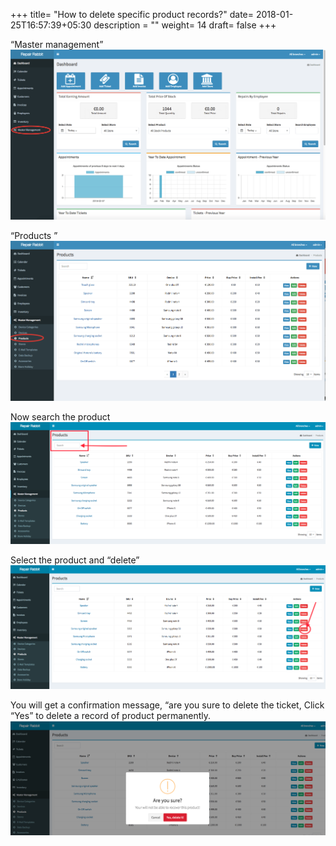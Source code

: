 +++
title= "How to delete specific product records?"
date= 2018-01-25T16:57:39+05:30
description = ""
weight= 14
draft= false
+++



“Master management”
![How to delete specific product records?](/images/tickets/how_to_delet_specific_product_records/go_to_master_management.png)


“Products ”
![How to delete specific product records?](/images/tickets/how_to_delet_specific_product_records/click_product.png)

Now search the product
![How to delete specific product records?](/images/tickets/how_to_delet_specific_product_records/search_procudt.png)


Select the product and “delete”
![How to delete specific product records?](/images/tickets/how_to_delet_specific_product_records/select_the_product_and_delet.png)


You will get a confirmation message, “are you sure to delete the ticket, Click “Yes” to delete a record of product permanently.
![How to delete specific product records?](/images/tickets/how_to_delet_specific_product_records/confirm_your_action_.png)
